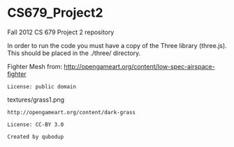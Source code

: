 CS679_Project2
==============

Fall 2012 CS 679 Project 2 repository

In order to run the code you must have a copy of the Three library (three.js).
This should be placed in the ./three/ directory.

Fighter Mesh from:
	http://opengameart.org/content/low-spec-airspace-fighter

	License: public domain
	
textures/grass1.png

	http://opengameart.org/content/dark-grass
	
	License: CC-BY 3.0
	
	Created by qubodup